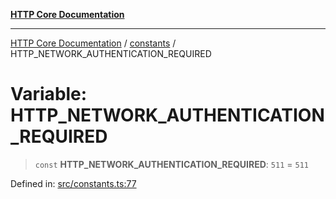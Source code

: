 [**HTTP Core Documentation**](../../README.md)

***

[HTTP Core Documentation](../../README.md) / [constants](../README.md) / HTTP\_NETWORK\_AUTHENTICATION\_REQUIRED

# Variable: HTTP\_NETWORK\_AUTHENTICATION\_REQUIRED

> `const` **HTTP\_NETWORK\_AUTHENTICATION\_REQUIRED**: `511` = `511`

Defined in: [src/constants.ts:77](https://github.com/stonemjs/http-core/blob/6577700bdede2420a5df45a338635c35547070ea/src/constants.ts#L77)
